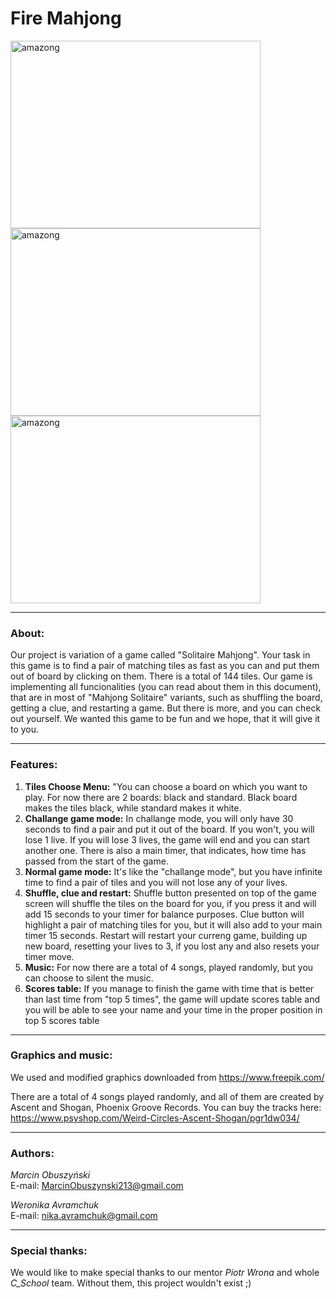 #  Fire Mahjong
<a href="https://i.imgur.com/39lE8o2.png"><img src="https://i.imgur.com/39lE8o2.png" alt="amazong" height="300" width="400" border="0" /></a>
<a href="https://i.imgur.com/b4jUQiC.png"><img src="https://i.imgur.com/b4jUQiC.png" alt="amazong" height="300" width="400" border="0" /></a>
<a href="https://i.imgur.com/quPeA4L.png"><img src="https://i.imgur.com/quPeA4L.png" alt="amazong" height="300" width="400" border="0" /></a>

-------
### About:


Our project is variation of a game called "Solitaire Mahjong". Your task in this game is to find a pair of matching tiles as fast
as you can and put them out of board by clicking on them. There is a total of 144 tiles. Our game is implementing all funcionalities
(you can read about them in this document), that are in most of "Mahjong Solitaire" variants, such as shuffling the board,
getting a clue, and restarting a game. But there is more, and you can check out yourself. We wanted this game to be fun and we hope,
that it will give it to you.

-------
### Features:

1) <b>Tiles Choose Menu:</b> "You can choose a board on which you want to play. For now there are 2 boards: black and standard. 
Black board makes the tiles black, while standard makes it white.
2) <b>Challange game mode:</b> In challange mode, you will only have 30 seconds to find a pair and put it out of the board. 
If you won't, you will lose 1 live. If you will lose 3 lives, the game will end and you can start another one. There is also a
main timer, that indicates, how time has passed from the start of the game.
3) <b>Normal game mode:</b> It's like the "challange mode", but you have infinite time to find a pair of tiles and you will not 
lose any of your lives.
4) <b>Shuffle, clue and restart:</b> Shuffle button presented on top of the game screen will shuffle the tiles on the board for you,
if you press it and will add 15 seconds to your timer for balance purposes. Clue button will highlight a pair of matching tiles for you,
but it will also add to your main timer 15 seconds.
Restart will restart your curreng game, building up new board, resetting your lives to 3, if you lost any and also resets your timer
move.
5) <b>Music:</b> For now there are a total of 4 songs, played randomly, but you can choose to silent the music.
6) <b>Scores table:</b> If you manage to finish the game with time that is better than last time from "top 5 times", the game will
update scores table and you will be able to see your name and your time in the proper position in top 5 scores table

--------
### Graphics and music:
We used and modified graphics downloaded from 
<a href="url">https://www.freepik.com/</a>

There are a total of 4 songs played randomly, and all of them are created by Ascent and Shogan, Phoenix Groove Records.
You can buy the tracks here: <a href="url">https://www.psyshop.com/Weird-Circles-Ascent-Shogan/pgr1dw034/</a>



--------
### Authors:

<i>Marcin Obuszyński</i>
<br>E-mail: MarcinObuszynski213@gmail.com

<i>Weronika Avramchuk</i>
<br>E-mail: nika.avramchuk@gmail.com

--------
### Special thanks:

We would like to make special thanks to our mentor <i>Piotr Wrona</i> and whole <i>C_School</i> team. Without them, this project
wouldn't exist ;)
